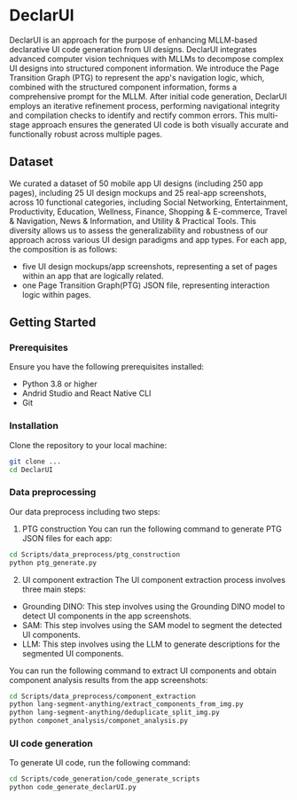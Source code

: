 # DeclarUI
DeclarUI is an approach for the purpose of enhancing MLLM-based declarative UI code generation from UI designs. DeclarUI integrates advanced computer vision techniques with MLLMs to decompose complex UI designs into structured component information. We introduce the Page Transition Graph (PTG) to represent the app's navigation logic, which, combined with the structured component information, forms a comprehensive prompt for the MLLM. After initial code generation, DeclarUI employs an iterative refinement process, performing navigational integrity and compilation checks to identify and rectify common errors. This multi-stage approach ensures the generated UI code is both visually accurate and functionally robust across multiple pages.

## Dataset
We curated a dataset of 50 mobile app UI designs (including 250 app pages), including 25 UI design mockups and 25 real-app screenshots, across 10 functional categories, including Social Networking, Entertainment, Productivity, Education, Wellness, Finance, Shopping & E-commerce, Travel & Navigation, News & Information, and Utility & Practical Tools. This diversity allows us to assess the generalizability and robustness of our approach across various UI design paradigms and app types. For each app, the composition is as follows:
- five UI design mockups/app screenshots, representing a set of pages within an app that are logically related.
- one Page Transition Graph(PTG) JSON file, representing interaction logic within pages.

## Getting Started
### Prerequisites
Ensure you have the following prerequisites installed:
- Python 3.8 or higher
- Andrid Studio and React Native CLI
- Git

### Installation
Clone the repository to your local machine:
```bash
git clone ...
cd DeclarUI
```

### Data preprocessing
Our data preprocess including two steps:
1. PTG construction
You can run the following command to generate PTG JSON files for each app:
```bash
cd Scripts/data_preprocess/ptg_construction
python ptg_generate.py
```
2. UI component extraction
The UI component extraction process involves three main steps:
- Grounding DINO: This step involves using the Grounding DINO model to detect UI components in the app screenshots.
- SAM: This step involves using the SAM model to segment the detected UI components.
- LLM: This step involves using the LLM to generate descriptions for the segmented UI components.

You can run the following command to extract UI components and obtain component analysis results from the app screenshots:
```bash
cd Scripts/data_preprocess/component_extraction
python lang-segment-anything/extract_components_from_img.py
python lang-segment-anything/deduplicate_split_img.py
python componet_analysis/componet_analysis.py
```

### UI code generation
To generate UI code, run the following command:
```bash
cd Scripts/code_generation/code_generate_scripts
python code_generate_declarUI.py
```
